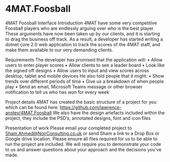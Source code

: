 # 4MAT.Foosball
4MAT Foosball Interface
Introduction
4MAT have some very competitive Foosball players who are endlessly arguing over who is the best player. These arguments have now been taken up by our clients, and it is starting to drag the business off track. As a result, a developer has started writing a dotnet core 2.0 web application to track the scores of the 4MAT staff, and make them available to our very demanding clients.

Requirements
The developer has promised that the application will:
•    Allow users to enter player scores 
•    Allow clients to see a leader board
•    Look like the signed off designs
•    Allow users to input and view scores across desktop, tablet and mobile devices
He also told people that it might:
•    Show trends over different periods of time
•    Give us a breakdown of when people play
•    Send an email, Microsoft Teams message or other browser notification to tell us who has won for every week

Project details
4MAT has created the basic structure of a project for you which can be found here: https://github.com/lawrence-anstey/4MAT.Foosball
We also have the design artefacts included within the project, they include the PSD’s, annotated designs, font and icon files

Presentation of work
Please email your completed project to Sham.Ahmed@NoirConsulting.co.uk or send Sham a link to a Drop Box or Google drive location. Please ensure all files required for us to be able to run the project are included.
We will require you to demonstrate your code to us and answer questions about your approach and the decisions you’ve made. 
